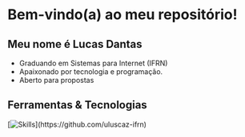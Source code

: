 
# Bem-vindo(a) ao meu repositório! 
## Meu nome é Lucas Dantas

- Graduando em Sistemas para Internet (IFRN)
- Apaixonado por tecnologia e programação.
- Aberto para propostas


## Ferramentas & Tecnologias

[![Skills](https://skillicons.dev/icons?i=vue,vuetify,ts,js,py,html,css,sass,vscode,git,github,bash,linux,windows,)](https://github.com/uluscaz-ifrn)
